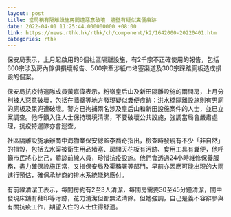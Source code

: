 ```yaml
---
layout: post
title: 當局稱有隔離設施房間遭惡意破壞　牆壁有疑似糞便痕跡
date: 2022-04-01 11:25:44.000000000 +08:00
link: https://news.rthk.hk/rthk/ch/component/k2/1642000-20220401.htm
categories: rthk
---
```


保安局表示，上月起啟用的6個社區隔離設施，有2千宗不正確使用的報告，包括600宗涉及房內傢俱損壞報告、500宗牽涉紙巾堵塞渠道及300宗踩踏廁板造成損毀的個案。

保安局抗疫特遣隊成員黃嘉偉表示，粉嶺皇后山及新田隔離設施的兩間房，上月分別被人惡意破壞，包括在牆壁等地方發現疑似糞便痕跡；洪水橋隔離設施則有男廁的廁板及尿兜遭破壞。警方已拘捕兩名涉及皇后山和新田設施案件的人士，並已立案調查。他呼籲入住人士保持環境清潔，不要破壞公共設施，強調當局會嚴肅處理，抗疫特遣隊亦會巡查。

社區隔離設施承辦商中海物業保安總監李喬奇指出，檢查時發現有不少「非自然」的損毀，包括去水渠被衛生用品堵塞、房間天花板有污跡、食用工具有糞便，他呼籲市民將心比己，體諒前線人員，珍惜抗疫設施。他們會透過24小時維修保養服務，盡力確保設施正常，又指保安局及渠務署等部門，早前亦因應可能出現的大雨進行預估，確保承辦商的排水系統能夠應付。

有前線清潔工表示，每間房約有2至3人清潔，每間房需要30至45分鐘清潔，間中發現床舖有鞋印等污跡，花力清潔但都無法清除。但她強調，自己是義不容辭參與有關抗疫工作，期望入住的人士住得舒適。
